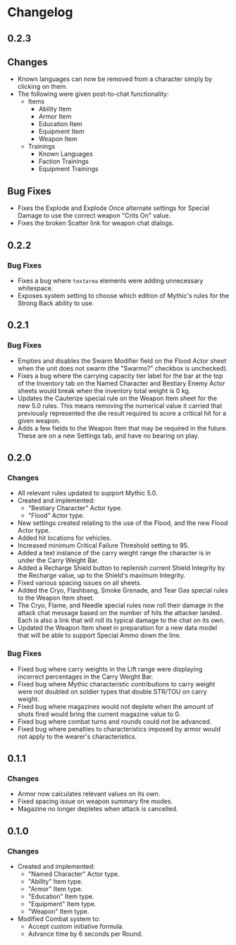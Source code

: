 # Changelog

## 0.2.3

## Changes

* Known languages can now be removed from a character simply by clicking on them.
* The following were given post-to-chat functionality:
  * Items
    * Ability Item
    * Armor Item
    * Education Item
    * Equipment Item
    * Weapon Item
  * Trainings
    * Known Languages
    * Faction Trainings
    * Equipment Trainings

## Bug Fixes

* Fixes the Explode and Explode Once alternate settings for Special Damage to use the correct weapon "Crits On" value.
* Fixes the broken Scatter link for weapon chat dialogs.

## 0.2.2

### Bug Fixes

* Fixes a bug where `textarea` elements were adding unnecessary whitespace.
* Exposes system setting to choose which edition of Mythic's rules for the Strong Back ability to use.

## 0.2.1

### Bug Fixes

* Empties and disables the Swarm Modifier field on the Flood Actor sheet when the unit does not swarm (the "Swarms?" checkbox is unchecked).
* Fixes a bug where the carrying capacity tier label for the bar at the top of the Inventory tab on the Named Character and Bestiary Enemy Actor sheets would break when the inventory total weight is 0 kg.
* Updates the Cauterize special rule on the Weapon Item sheet for the new 5.0 rules. This means removing the numerical value it carried that previously represented the die result required to score a critical hit for a given weapon.
* Adds a few fields to the Weapon Item that may be required in the future. These are on a new Settings tab, and have no bearing on play.

## 0.2.0

### Changes

* All relevant rules updated to support Mythic 5.0.
* Created and implemented:
    * "Bestiary Character" Actor type.
    * "Flood" Actor type.
* New settings created relating to the use of the Flood, and the new Flood Actor type.
* Added hit locations for vehicles.
* Increased minimum Critical Failure Threshold setting to 95.
* Added a text instance of the carry weight range the character is in under the Carry Weight Bar.
* Added a Recharge Shield button to replenish current Shield Integrity by the Recharge value, up to the Shield's maximum Integrity.
* Fixed various spacing issues on all sheets.
* Added the Cryo, Flashbang, Smoke Grenade, and Tear Gas special rules to the Weapon Item sheet.
* The Cryo, Flame, and Needle special rules now roll their damage in the attack chat message based on the number of hits the attacker landed. Each is also a link that will roll its typical damage to the chat on its own.
* Updated the Weapon Item sheet in preparation for a new data model that will be able to support Special Ammo down the line.

### Bug Fixes

* Fixed bug where carry weights in the Lift range were displaying incorrect percentages in the Carry Weight Bar.
* Fixed bug where Mythic characteristic contributions to carry weight were not doubled on soldier types that double STR/TOU on carry weight.
* Fixed bug where magazines would not deplete when the amount of shots fired would bring the current magazine value to 0.
* Fixed bug where combat turns and rounds could not be advanced.
* Fixed bug where penalties to characteristics imposed by armor would not apply to the wearer's characteristics.

## 0.1.1

### Changes

* Armor now calculates relevant values on its own.
* Fixed spacing issue on weapon summary fire modes.
* Magazine no longer depletes when attack is cancelled.

## 0.1.0

### Changes

* Created and implemented:
    * "Named Character" Actor type.
    * "Ability" Item type.
    * "Armor" Item type.
    * "Education" Item type.
    * "Equipment" Item type.
    * "Weapon" Item type.
* Modified Combat system to:
    * Accept custom initiative formula.
    * Advance time by 6 seconds per Round.
